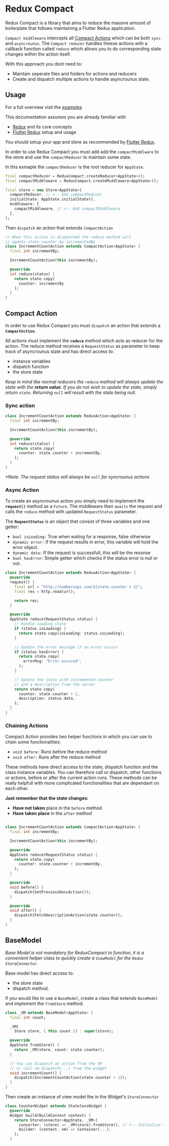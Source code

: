 # Redux Compact

Redux Compact is a library that aims to reduce the massive amount of boilerplate that follows maintaining a Flutter Redux application.

`Compact middleware` intercepts all [Compact Actions](#compact-action) which can be both `sync-` and `asyncrounus`. The `Compact reducer` handles theese actions with a callback function called `reduce` which allows you to do corresponding state changes within the action itself.

With this approach you dont need to:

- Maintain seperate files and folders for actions and reducers
- Create and dispatch multiple actions to handle asyncrounus state.

## Usage

For a full overview visit the [examples](https://github.com/omaroskars/redux_compact/tree/master/example)

This documentation assumes you are already familiar with

- [Redux](https://pub.dev/packages/redux) and its core concepts
- [Flutter Redux](https://pub.dev/packages/flutter_redux) setup and usage

You should setup your app and store as recommended by [Flutter Redux](https://pub.dev/packages/flutter_redux).

In order to use Redux Compact you must add add the `compactMiddlware` to the store and use the `compactReducer` to maintain some state.

In this exmaple the `compactReducer` is the root reducer for `AppState`.

```dart
final compactReducer = ReduxCompact.createReducer<AppState>();
final compactMiddleware = ReduxCompact.createMiddleware<AppState>();

final store = new Store<AppState>(
  compactReducer, // <-- Add compactReducer
  initialState: AppState.initialState(),
  middleware: [
    compactMiddleware, // <-- Add compactMiddleware
  ],
);
```

Then `dispatch` an action that extends `CompactAction`

```dart
// When this action is dispatched the reduce method will
// update state counter by incrementedBy
class IncrementCountAction extends CompactAction<AppState> {
  final int incrementBy;

  IncrementCountAction(this.incrementBy);

  @override
  int reduce(status) {
    return state.copy(
      counter: incrementBy
    );
  }
}
```

## Compact Action

In order to use Redux Compact you must `dispatch` an action that extends a **`CompactAction`**.

All actions must implement the **`reduce`** method which acts as reducer for the action.
The reduce method receives a `RequestStatus` as parameter to keep track of asyncrounus state and has direct access to:

- instance variables
- dispatch function
- the store state

_Keep in mind like normal reducers the `reduce` method will always update the state with the **return value**. If you do not wish to update the state, simply return `state`. Returning `null` will result with the state being null._

### Sync action

```dart
class IncrementCountAction extends ReduxAction<AppState> {
  final int incrementBy;

  IncrementCountAction(this.incrementBy);

  @override
  int reduce(status) {
    return state.copy(
      counter: state.counter + incrementBy,
    );
  }
}
```

_\*Note: The request status will always be `null` for syncrounus actions_

### Async Action

To create an asyncrounus action you simply need to implement the **`request()`** method as a `Future`. The middleware then `awaits` the request and calls the `reduce` method with updated `RequestStatus` parameter.

The **`RequestStatus`** is an object that consist of three variables and one getter:

- `bool isLoading:` True when wating for a response, false otherwise
- `dynamic error:` If the request results in error, this variable will hold the error object.
- `dynamic data:` If the request is successfull, this will be the resonse
- `bool hasError`: Simple getter which checks if the status error is null or not.

```dart
class IncrementCountAction extends ReduxAction<AppState> {
  @override
  request() {
    final url = "http://numbersapi.com/${state.counter + 1}";
    final res = http.read(url);

    return res;
  }

  @override
  AppState reduce(RequestStatus status) {
    // Handle loading state
    if (status.isLoading) {
      return state.copy(isLoading: status.isLoading);
    }

    // Update the error message if an error occurs
    if (status.hasError) {
      return state.copy(
        errorMsg: "Error occured",
      );
    }

    // Update the state with incremented counter
    // and a description from the server
    return state.copy(
      counter: state.counter + 1,
      description: status.data,
    );
  }
}
```

### Chaining Actions

Compact Action provides two helper functions in which you can use to chain some functionalities:

- `void before:` Runs before the reduce method
- `void after:` Runs after the reduce method

These methods have direct access to the state, dispatch function and the class instance variables. You can therefore call or dispatch, other functions or actions, before or after the current action runs. These methods can be really helpfull with more complicated functionalities that are dependant on each other.

**Just remember that the state changes:**

- **Have not taken** place in the `before` method
- **Have taken place** in the `after` method

```dart

class IncrementCountAction extends CompactAction<AppState> {
  final int incrementBy;

  IncrementCountAction(this.incrementBy);

  @override
  AppState reduce(RequestStatus status) {
    return state.copy(
      counter: state.counter + incrementBy,
    );
  }

  @override
  void before() {
    dispatch(SetPreviousDescAction());
  }

  @override
  void after() {
    dispatch(FetchDescriptionAction(state.counter));
  }
}
```

## BaseModel

_Base Model is not mandatory for ReduxCompact to function, it is a convenient helper class to quickly create a `ViewModel` for the `Redux StoreConnector`._

Base model has direct access to:

- the store state
- dispatch method.

If you would like to use a `BaseModel`, create a class that extends `BaseModel` and implement the `fromStore` method.

```dart
class _VM extends BaseModel<AppState> {
  final int count;

  _VM(
    Store store, { this.count }) : super(store);

  @override
  AppState fromStore() {
    return _VM(store, count: state.counter);
  }

  // You can dispatch an action from the VM
  // or call vm.dispatch(...) from the widget
  void incrementCount() {
    dispatch(IncrementCountAction(state.counter + 1));
  }
}
```

Then create an instance of view model the in the Widget's `StoreConnector`

```dart
class CounterWidget extends StatelessWidget {
  @override
  Widget build(BuildContext context) {
    return StoreConnector<AppState, _VM>(
      converter: (store) => _VM(store).fromStore(), // <-- Initialize the VM
      builder: (context, vm) => Container(...),
    );
  }
```
